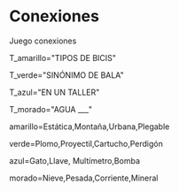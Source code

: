 
# Conexiones
Juego conexiones

T_amarillo="TIPOS DE BICIS"

T_verde="SINÓNIMO DE BALA"

T_azul="EN UN TALLER"

T_morado="AGUA ___"

amarillo=Estática,Montaña,Urbana,Plegable

verde=Plomo,Proyectil,Cartucho,Perdigón

azul=Gato,Llave, Multímetro,Bomba

morado=Nieve,Pesada,Corriente,Mineral